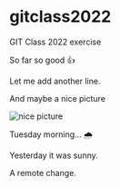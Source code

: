 # gitclass2022
GIT Class 2022 exercise

So far so good 👍 

Let me add another line.

And maybe a nice picture

![nice picture](https://media.istockphoto.com/photos/villefranche-on-sea-in-evening-picture-id1145618475?k=20&m=1145618475&s=612x612&w=0&h=_mC6OZt_eWENYUAZz3tLCBTU23uvx5beulDEZHFLsxI=)

Tuesday morning... 🌧 

Yesterday it was sunny.

A remote change.

